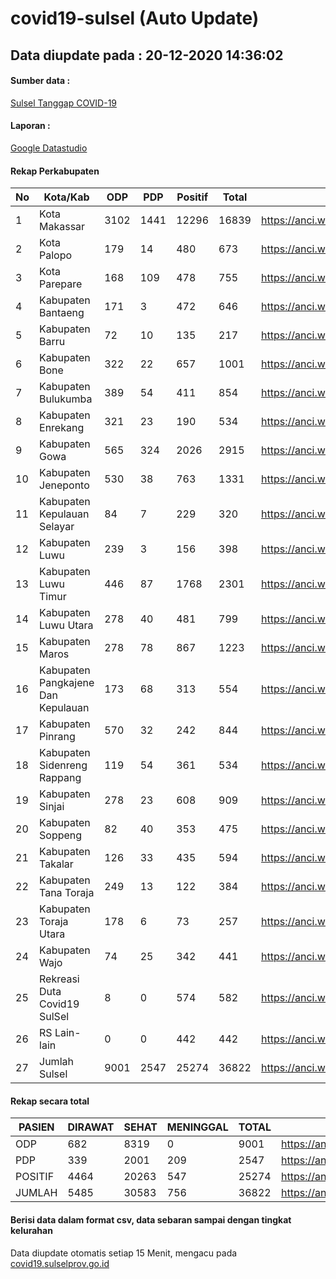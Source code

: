 
# covid19-sulsel (Auto Update)

## Data diupdate pada : 20-12-2020 14:36:02

#### Sumber data :
[Sulsel Tanggap COVID-19](https://covid19.sulselprov.go.id)

#### Laporan :
[Google Datastudio](https://datastudio.google.com/s/jythWGc1j4w)

#### Rekap Perkabupaten 
|No|Kota/Kab|ODP|PDP|Positif|Total|Link|
| --- | --- | --- | --- | --- | --- | --- |
|1|Kota Makassar|3102|1441|12296|16839|https://anci.web.id/cor/kota_makassar|
|2|Kota Palopo|179|14|480|673|https://anci.web.id/cor/kota_palopo|
|3|Kota Parepare|168|109|478|755|https://anci.web.id/cor/kota_parepare|
|4|Kabupaten Bantaeng|171|3|472|646|https://anci.web.id/cor/kabupaten_bantaeng|
|5|Kabupaten Barru|72|10|135|217|https://anci.web.id/cor/kabupaten_barru|
|6|Kabupaten Bone|322|22|657|1001|https://anci.web.id/cor/kabupaten_bone|
|7|Kabupaten Bulukumba|389|54|411|854|https://anci.web.id/cor/kabupaten_bulukumba|
|8|Kabupaten Enrekang|321|23|190|534|https://anci.web.id/cor/kabupaten_enrekang|
|9|Kabupaten Gowa|565|324|2026|2915|https://anci.web.id/cor/kabupaten_gowa|
|10|Kabupaten Jeneponto|530|38|763|1331|https://anci.web.id/cor/kabupaten_jeneponto|
|11|Kabupaten Kepulauan Selayar|84|7|229|320|https://anci.web.id/cor/kabupaten_kepulauan_selayar|
|12|Kabupaten Luwu|239|3|156|398|https://anci.web.id/cor/kabupaten_luwu|
|13|Kabupaten Luwu Timur|446|87|1768|2301|https://anci.web.id/cor/kabupaten_luwu_timur|
|14|Kabupaten Luwu Utara|278|40|481|799|https://anci.web.id/cor/kabupaten_luwu_utara|
|15|Kabupaten Maros|278|78|867|1223|https://anci.web.id/cor/kabupaten_maros|
|16|Kabupaten Pangkajene Dan Kepulauan|173|68|313|554|https://anci.web.id/cor/kabupaten_pangkajene_dan_kepulauan|
|17|Kabupaten Pinrang|570|32|242|844|https://anci.web.id/cor/kabupaten_pinrang|
|18|Kabupaten Sidenreng Rappang|119|54|361|534|https://anci.web.id/cor/kabupaten_sidenreng_rappang|
|19|Kabupaten Sinjai|278|23|608|909|https://anci.web.id/cor/kabupaten_sinjai|
|20|Kabupaten Soppeng|82|40|353|475|https://anci.web.id/cor/kabupaten_soppeng|
|21|Kabupaten Takalar|126|33|435|594|https://anci.web.id/cor/kabupaten_takalar|
|22|Kabupaten Tana Toraja|249|13|122|384|https://anci.web.id/cor/kabupaten_tana_toraja|
|23|Kabupaten Toraja Utara|178|6|73|257|https://anci.web.id/cor/kabupaten_toraja_utara|
|24|Kabupaten Wajo|74|25|342|441|https://anci.web.id/cor/kabupaten_wajo|
|25|Rekreasi Duta Covid19 SulSel|8|0|574|582|https://anci.web.id/cor/rekreasi_duta_covid19_sulsel|
|26|RS Lain-lain|0|0|442|442|https://anci.web.id/cor/rs_lain-lain|
|27|Jumlah Sulsel|9001|2547|25274|36822|https://anci.web.id/cor/jumlah_sulsel|

#### Rekap secara total

| PASIEN | DIRAWAT | SEHAT | MENINGGAL | TOTAL | LINK |
| ---- | -------- | ---- | ---- |  ---- | ---- |
| ODP | 682 | 8319 | 0 | 9001 | https://anci.web.id/cor/odp_detail.html |
| PDP | 339 | 2001 | 209 | 2547 | https://anci.web.id/cor/pdp_detail.html |
| POSITIF | 4464 | 20263 | 547 | 25274 | https://anci.web.id/cor/positif_detail.html |
| JUMLAH | 5485 | 30583 | 756 | 36822 | https://anci.web.id/cor/jumlah_sulsel/ |

 
#### Berisi data dalam format csv, data sebaran sampai dengan tingkat kelurahan

Data diupdate otomatis setiap 15 Menit, mengacu pada [covid19.sulselprov.go.id](https://covid19.sulselprov.go.id)

